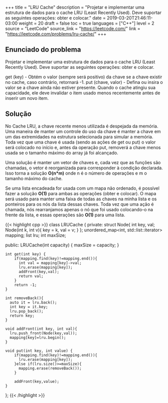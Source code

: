 +++
title = "LRU Cache"
description = "Projetar e implementar uma estrutura de dados para o cache LRU (Least Recently Used). Deve suportar as seguintes operações: obter e colocar."
date = 2019-03-20T21:46:11-03:00
weight = 20
draft = false
toc = true
languages = ["C++"]
level = 2
source = "LeetCode"
source_link = "https://leetcode.com/"
link = "https://leetcode.com/problems/lru-cache/"
+++
<h2 class="title is-4"> Enunciado do problema </h2>

Projetar e implementar uma estrutura de dados para o cache LRU (Least Recently Used). Deve suportar as seguintes operações: obter e colocar.

get (key) - Obtém o valor (sempre será positivo) da chave se a chave existir no cache, caso contrário, retornará -1.
put (chave, valor) - Defina ou insira o valor se a chave ainda não estiver presente. Quando o cache atingiu sua capacidade,
ele deve invalidar o item usado menos recentemente antes de inserir um novo item.

<h2 class="title is-5"> Solução </h2>

No Cache LRU, a chave recente menos utilizada é despejada da memória. Uma maneira de manter um controle do uso da chave é manter a chave em um
das extremidades na estrutura selecionada para simular a memória. Toda vez que uma chave é usada (sendo as ações de get ou put)
o valor será colocado no início e, antes da operação put, removerá a chave menos usada se o tamanho máximo do array já foi
alcançado.

Uma solução é manter um vetor de chaves e, cada vez que as funções são chamadas, o vetor é reorganizada para corresponder à condição declarada.
Isso torna a solução **O(n*m)** onde n é o número de operações e m o tamanho máximo do cache.

Se uma lista encadeada for usada com um mapa não ordenado, é possível fazer a solução **O(1)** para ambas as operações (obter e colocar). O mapa será
usado para manter uma faixa de todas as chaves na minha lista e os ponteiros para os nós da lista dessas chaves. Toda vez que uma ação é chamada, nós rearranjamos
apenas o nó que foi usado colocando-o na frente da lista, e essas operações são **O(1)** para uma lista.


{{< highlight cpp >}}
class LRUCache {
private:
  struct Node{
    int key, val;
    Node(int k, int v){
      key = k, val = v;
    }
  };
  unordered_map<int, std::list<Node>::iterator> mapping;
  list<Node> lru;
  int maxSize;

public:
    LRUCache(int capacity) {
        maxSize = capacity;
    }

    int get(int key) {
        if(mapping.find(key)!=mapping.end()){
          int val = mapping[key]->val;
          lru.erase(mapping[key]);
          addFront(key,val);
          return val;
        }
        return -1;
    }

    int removeBack(){
      auto it = lru.back();
      int key = it.key;
      lru.pop_back();
      return key;
    }

    void addFront(int key, int val){
      lru.push_front(Node(key,val));
      mapping[key]=lru.begin();
    }

    void put(int key, int value) {
        if(mapping.find(key)!=mapping.end()){
          lru.erase(mapping[key]);
        }else if(lru.size()>=maxSize){
          mapping.erase(removeBack());
        }

        addFront(key,value);
    }
};
{{< /highlight >}}

